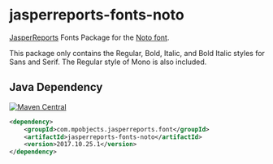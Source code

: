 # jasperreports-fonts-noto

[JasperReports](https://community.jaspersoft.com/project/jasperreports-library) Fonts Package for the [Noto font](https://www.google.com/get/noto/).

This package only contains the Regular, Bold, Italic, and Bold Italic styles for Sans and Serif. The Regular style of Mono is also included.

## Java Dependency

[![Maven Central](https://img.shields.io/maven-central/v/com.mpobjects.jasperreports.font/jasperreports-fonts-noto.svg?label=Maven%20Central)](https://search.maven.org/search?q=g:%22com.mpobjects.jasperreports.font%22%20AND%20a:%22jasperreports-fonts-noto%22)

```xml
<dependency>
    <groupId>com.mpobjects.jasperreports.font</groupId>
    <artifactId>jasperreports-fonts-noto</artifactId>
    <version>2017.10.25.1</version>
</dependency>
```
